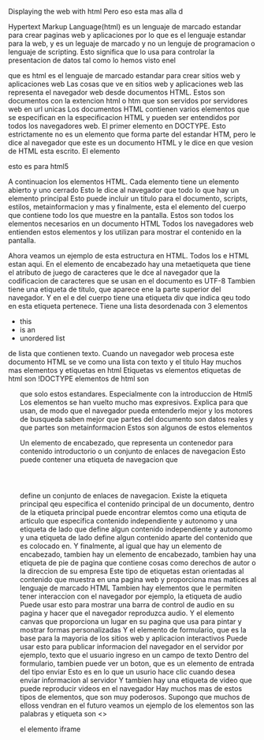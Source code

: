 Displaying the web with html
Pero eso esta mas alla d

Hypertext Markup Language(html)
es un lenguaje de marcado estandar para crear paginas web y aplicaciones
por lo que es el lenguaje estandar para la web, y es un leguaje de marcado y no un
lenguje de programacion o lenguaje de scripting.
Esto significa que lo usa para controlar la presentacion de datos tal como lo hemos visto enel

que es html
es el lenguaje de marcado estandar para crear sitios web y aplicaciones web
Las cosas que ve en sitios web y aplicaciones web las representa el navegador web desde
documentos HTML.
Estos son documentos con la extencion html o htm que son servidos por servidores web en url unicas
Los documentos HTML contienen varios elementos que se especifican en la especificacion
HTML y pueden ser entendidos por todos los navegadores web. El primer elemento en
DOCTYPE. Esto estrictamente no es un elemento que forma parte del estandar HTM, pero le dice al navegador que este
es un documento HTML y le dice en que vesion de HTML esta escrito. El elemento

<!DOCTYPE html>

esto es para html5

A continuacion los elementos HTML. Cada elemento tiene un elemento abierto y uno cerrado
Esto le dice al navegador que todo lo que hay un elemento principal
Esto puede incluir un titulo para el documento, scripts, estilos, metainformacion y mas
y finalmente, esta el elemento del cuerpo que contiene todo los que muestre en la pantalla.
Estos son todos los elementos necesarios en un documento HTML
Todos los navegadores web entienden estos elementos y los utilizan para mostrar el contenido en la pantalla.

Ahora veamos un ejemplo de esta estructura en HTML. Todos los e HTML estan aqui. En el elemento de encabezado hay una
metaetiqueta que tiene el atributo de juego de caracteres que le dce al navegador que la codificacion de caracteres que se usan en el documento es UTF-8
Tambien tiene una etiqueta de titulo, que aparece ene la parte superior
del navegador. Y en el e del cuerpo
tiene una etiqueta div que indica qeu todo en esta etiqueta pertenece.
Tiene una lista desordenada con 3 elementos

<ul>
	<li>this</li>
	<li>is an </li>
	<li>unordered list</li>
</ul>

de lista que contienen texto.
Cuando un navegador web procesa este documento HTML se ve como una lista con texto y el titulo
Hay muchos mas elementos y etiquetas en html
Etiquetas vs elementos
etiquetas de html son <body> <link> !DOCTYPE
elementos de html son <ul> <spam> <a>

que solo estos estandares. Especialmente con la introduccion de Html5
Los elementos se han vuelto mucho mas expresivos.
Explica para que usan, de modo que el navegador pueda entenderlo mejor y los motores de busqueda saben mejor que partes del documento son datos reales y que partes son metainformacion
Estos son algunos de estos elementos

<head></head>
<body></body>

Un elemento de encabezado, que representa un contenedor para contenido introductorio
o un conjunto de enlaces de navegacion
Esto puede contener una etiqueta de navegacion que

<header>
<nav/>
</header>

define un conjunto de enlaces de navegacion.
Existe la etiqueta principal qeu especifica el contenido principal de un documento, dentro de la etiqueta
principal puede encontrar elemtos como una etiquta de articulo que especifica contenido independiente y autonomo
y una etiqueta de lado que define algun contenido independiente y autonomo
y una etiqueta de lado define algun contenido aparte del contenido que es colocado en. Y finalmente, al igual que hay un elemento de encabezado, tambien hay
un elemento de encabezado, tambien hay
una etiqueta de pie de pagina que contiene cosas como derechos de autor o la
direccion de su empresa
Este tipo de etiquetas estan orientadas al contenido que muestra en una pagina web y proporciona mas matices al lenguaje de marcado HTML
Tambien hay elementos que le permiten tener interaccion con el navegador por ejemplo, la etiqueta de audio
Puede usar esto para mostrar una barra de control de audio en su pagina y hacer que el navegador reproduzca audio.
Y el elemento canvas que proporciona un lugar en su pagina que usa para pintar y mostrar formas personalizadas
Y el elemento de formulario, que es la base para la mayoria de los sitios web y aplicacion interactivos
Puede usar esto para publicar informacion del navegador en el servidor
por ejemplo, texto que el usuario ingreso en un campo de texto
Dentro del formulario, tambien puede ver
un boton, que es un elemento de entrada del tipo enviar
Esto es en lo que un usurio hace clic cuando desea enviar informacion al servidor
Y tambien hay una etiqueta de video que puede reproducir videos en el navegador
Hay muchos mas de estos tipos de elementos, que son muy poderosos.
Supongo que muchos de elloss vendran en el futuro
veamos un ejemplo de
los elementos son las palabras
y etiqueta son <>

el elemento iframe

